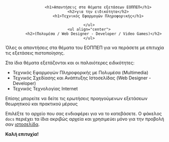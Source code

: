 
<div id="user-content-toc">
    <ul align="center" style="list-style: none;">

            <h1>Απαντήσεις στα θέματα εξετάσεων ΕΟΠΠΕΠ</h1>
            <h2>για την ειδικότητα</h2>
            <h1>Τεχνικός Εφαρμογών Πληροφορικής</h1>

    </ul>
    <ul align="center">
        <h2>(Πολυμέσα / Web Designer - Developer / Video Games)</h2>
    </ul>
</div>

Όλες οι απαντήσεις στα θέματα του ΕΟΠΠΕΠ για να περάσετε με επιτυχία τις εξετάσεις πιστοποίησης.

Στα ίδια θέματα εξετάζονται και οι παλαιότερες ειδικότητες:
* Τεχνικός Εφαρμογών Πληροφορικής με Πολυμέσα (Multimedia)
* Τεχνικός Σχεδίασης και Ανάπτυξης Ιστοσελίδας (Web Designer - Developer)
* Τεχνικός Τεχνολογίας Internet

Επίσης μπορείτε να δείτε τις ερωτήσεις προηγούμενων εξετάσεων θεωρητικού και πρακτικού μέρους

Επιλέξτε το αρχείο που σας ενδιαφέρει για να το κατεβάσετε.
Ο φάκελος `docs` περιέχει τα ίδια ακριβώς αρχεία και χρησιμεύει μόνο για την προβολή σαν [ιστοσελίδα](https://cambergr.github.io/eoppep/).

**Καλή επιτυχία!**